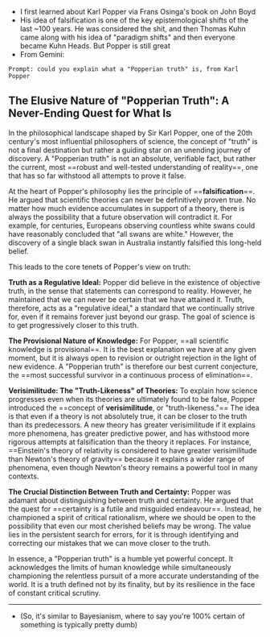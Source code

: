 - I first learned about Karl Popper via Frans Osinga's book on John Boyd
- His idea of falsification is one of the key epistemological shifts of the last ~100 years. He was considered the shit, and then Thomas Kuhn came along with his idea of "paradigm shifts" and then everyone became Kuhn Heads. But Popper is still great
- From Gemini:
```
Prompt: could you explain what a "Popperian truth" is, from Karl Popper
```
## The Elusive Nature of "Popperian Truth": A Never-Ending Quest for What Is

In the philosophical landscape shaped by Sir Karl Popper, one of the 20th century's most influential philosophers of science, the concept of "truth" is not a final destination but rather a guiding star on an unending journey of discovery. A "Popperian truth" is not an absolute, verifiable fact, but rather the current, most ==robust and well-tested understanding of reality==, one that has so far withstood all attempts to prove it false.

At the heart of Popper's philosophy lies the principle of ==**falsification**==. He argued that scientific theories can never be definitively proven true. No matter how much evidence accumulates in support of a theory, there is always the possibility that a future observation will contradict it. For example, for centuries, Europeans observing countless white swans could have reasonably concluded that "all swans are white." However, the discovery of a single black swan in Australia instantly falsified this long-held belief.

This leads to the core tenets of Popper's view on truth:

**Truth as a Regulative Ideal:** Popper did believe in the existence of objective truth, in the sense that statements can correspond to reality. However, he maintained that we can never be certain that we have attained it. Truth, therefore, acts as a "regulative ideal," a standard that we continually strive for, even if it remains forever just beyond our grasp. The goal of science is to get progressively closer to this truth.

**The Provisional Nature of Knowledge:** For Popper, ==all scientific knowledge is provisional==. It is the best explanation we have at any given moment, but it is always open to revision or outright rejection in the light of new evidence. A "Popperian truth" is therefore our best current conjecture, the ==most successful survivor in a continuous process of elimination==.

**Verisimilitude: The "Truth-Likeness" of Theories:** To explain how science progresses even when its theories are ultimately found to be false, Popper introduced the ==concept of **verisimilitude**, or "truth-likeness."== The idea is that even if a theory is not absolutely true, it can be closer to the truth than its predecessors. A new theory has greater verisimilitude if it explains more phenomena, has greater predictive power, and has withstood more rigorous attempts at falsification than the theory it replaces. For instance, ==Einstein's theory of relativity is considered to have greater verisimilitude than Newton's theory of gravity== because it explains a wider range of phenomena, even though Newton's theory remains a powerful tool in many contexts.

**The Crucial Distinction Between Truth and Certainty:** Popper was adamant about distinguishing between truth and certainty. He argued that the quest for ==certainty is a futile and misguided endeavour==. Instead, he championed a spirit of critical rationalism, where we should be open to the possibility that even our most cherished beliefs may be wrong. The value lies in the persistent search for errors, for it is through identifying and correcting our mistakes that we can move closer to the truth.

In essence, a "Popperian truth" is a humble yet powerful concept. It acknowledges the limits of human knowledge while simultaneously championing the relentless pursuit of a more accurate understanding of the world. It is a truth defined not by its finality, but by its resilience in the face of constant critical scrutiny.

---
- (So, it's similar to Bayesianism, where to say you're 100% certain of something is typically pretty dumb)